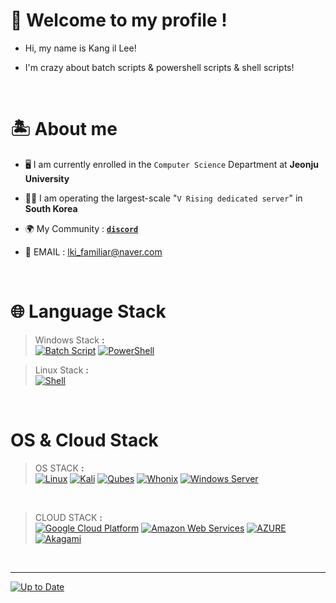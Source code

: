 #  📃 Welcome to my profile !
* Hi, my name is Kang il Lee!

* I'm crazy about batch scripts & powershell scripts & shell scripts!
<br>

# 🏝️ About me

* 🖥️ I am currently enrolled in the `Computer Science` Department at **Jeonju University**

* 🧛‍♂️	I am operating the largest-scale "`V Rising dedicated server`" in **South Korea**

* 🌍 My Community : [**`discord`**](https://discord.gg/ev89JpDWnP)

* 📧 EMAIL : lki_familiar@naver.com
<br>

# 🌐 Language Stack

> Windows Stack **:**<br>
[![Batch Script](https://img.shields.io/badge/BATCH_SCRIPT-%234D4D4D.svg?style=for-the-badge&logo=windows-terminal&logoColor=white)](https://github.com/Memori-al/Batch)
[![PowerShell](https://img.shields.io/badge/PowerShell-%235391FE.svg?style=for-the-badge&logo=powershell&logoColor=white)](https://github.com/Memori-al/Powershell)<br>

> Linux Stack **:**<br>
[![Shell](https://img.shields.io/badge/BASH%20SCRIPT-black?style=for-the-badge&logo=GNU%20BASH&logoColor=white)](https://github.com/Memori-al/bash-scripts)

<br>


# OS & Cloud Stack

> OS STACK **:**<br>
[![Linux](https://img.shields.io/badge/CENTOS-262577?style=for-the-badge&logo=centos&logoColor=white)](https://www.centos.org)
[![Kali](https://img.shields.io/badge/Kali-557C94?style=for-the-badge&logo=kalilinux&logoColor=white)](https://www.kali.org/)
[![Qubes](https://img.shields.io/badge/qubeOS-3874D8?style=for-the-badge&logo=qubesos&logoColor=white)](https://www.qubes-os.org/)
[![Whonix](https://img.shields.io/badge/Whonix-6CAC4D?style=for-the-badge&logo=enpass&logoColor=white)](https://www.whonix.org/)
[![Windows Server](https://img.shields.io/badge/Windows%20Server-0078D4?style=for-the-badge&logo=windows11&logoColor=white)](https://www.microsoft.com/en-us/windows-server)
<br>

> CLOUD STACK **:**<br>
[![Google Cloud Platform](https://img.shields.io/badge/GCP-4285F4?style=for-the-badge&logo=googlecloud&logoColor=white)](https://cloud.google.com/)
[![Amazon Web Services](https://img.shields.io/badge/AWS-FF9900?style=for-the-badge&logo=amazonaws&logoColor=white)](https://aws.amazon.com/)
[![AZURE](https://img.shields.io/badge/AZURE-0078D4?style=for-the-badge&logo=microsoftazure&logoColor=white)](https://azure.microsoft.com/)
[![Akagami](https://img.shields.io/badge/Akagami-0096D6?style=for-the-badge&logo=akamai&logoColor=white)](https://www.linode.com/)


<br>
<hr>

 [![Up to Date](https://github.com/ikatyang/emoji-cheat-sheet/workflows/Up%20to%20Date/badge.svg)](https://github.com/Memori-al/bash-scripts)
